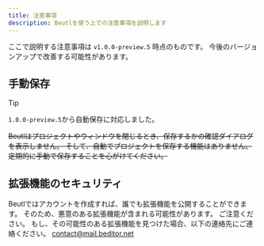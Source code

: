 ```yaml
---
title: 注意事項
description: Beutlを使う上での注意事項を説明します
---
```


ここで説明する注意事項は `v1.0.0-preview.5` 時点のものです。
今後のバージョンアップで改善する可能性があります。

## 手動保存
> [!TIP]
> `1.0.0-preview.5`から自動保存に対応しました。

~~Beutlはプロジェクトやウィンドウを閉じるとき、保存するかの確認ダイアログを表示しません。
そして、自動でプロジェクトを保存する機能はありません。
定期的に手動で保存することを心がけてください。~~

## 拡張機能のセキュリティ
Beutlではアカウントを作成すれば、誰でも拡張機能を公開することができます。
そのため、悪意のある拡張機能が含まれる可能性があります。
ご注意ください。
もし、その可能性のある拡張機能を見つけた場合、以下の連絡先にご連絡ください。
contact@mail.beditor.net